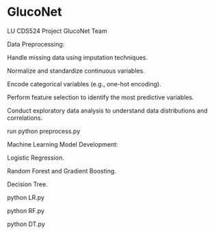 # GlucoNet
LU CDS524 Project GlucoNet Team

Data Preprocessing:

Handle missing data using imputation techniques.

Normalize and standardize continuous variables.

Encode categorical variables (e.g., one-hot encoding).

Perform feature selection to identify the most predictive variables.

Conduct exploratory data analysis to understand data distributions and correlations.

run python preprocess.py

Machine Learning Model Development:

Logistic Regression.

Random Forest and Gradient Boosting.

Decision Tree.

python LR.py

python RF.py

python DT.py
